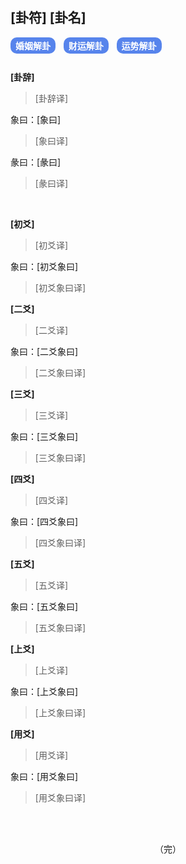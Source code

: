

## [卦符] [卦名]

<a id="hy" target="_blank" style="background:#5784ec;color:white;padding:3px 8px;font-weight:bold;border-radius:10px;margin-right:0.8rem;margin-bottom:0.8rem;display:inline-block;">婚姻解卦</a><a id="cy" target="_blank" style="background:#5784ec;color:white;padding:3px 8px;font-weight:bold;border-radius:10px;margin-right:0.8rem;margin-bottom:0.8rem;display:inline-block;">财运解卦</a><a id="ys" target="_blank" style="background:#5784ec;color:white;padding:3px 8px;font-weight:bold;border-radius:10px;margin-right:0.8rem;margin-bottom:0.8rem;display:inline-block;">运势解卦</a>

**[卦辞]**

> [卦辞译]

象曰：[象曰]

> [象曰译]

彖曰：[彖曰]

> [彖曰译]

<br>

**[初爻]**

> [初爻译]

象曰：[初爻象曰]

> [初爻象曰译]

**[二爻]**

> [二爻译]

象曰：[二爻象曰]

> [二爻象曰译]

**[三爻]**

> [三爻译]

象曰：[三爻象曰]

> [三爻象曰译]

**[四爻]**

> [四爻译]

象曰：[四爻象曰]

> [四爻象曰译]

**[五爻]**

> [五爻译]

象曰：[五爻象曰]

> [五爻象曰译]

**[上爻]**

> [上爻译]

象曰：[上爻象曰]

> [上爻象曰译]

**[用爻]**

> [用爻译]

象曰：[用爻象曰]

> [用爻象曰译]

<br><br>

<div style="text-align:center;">（完）</div>
